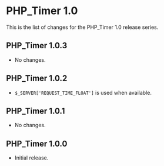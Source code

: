 PHP_Timer 1.0
=============

This is the list of changes for the PHP_Timer 1.0 release series.

PHP_Timer 1.0.3
---------------

* No changes.

PHP_Timer 1.0.2
---------------

* `$_SERVER['REQUEST_TIME_FLOAT']` is used when available.

PHP_Timer 1.0.1
---------------

* No changes.

PHP_Timer 1.0.0
---------------

* Initial release.
